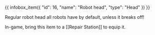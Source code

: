 {{ infobox_item({
	"id": 16,
	"name": "Robot head",
	"type": "Head"
}) }}

Regular robot head all robots have by default, unless it breaks off!

In-game, bring this item to a [[Repair Station]] to equip it.
